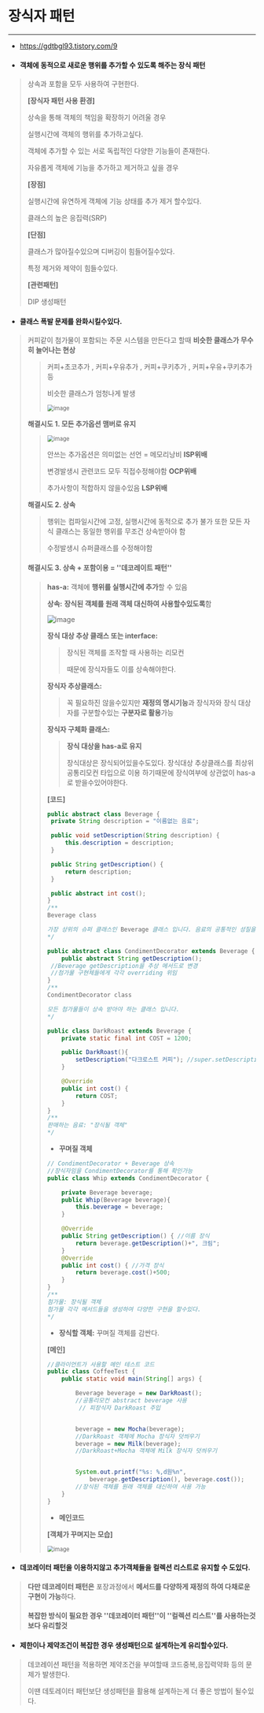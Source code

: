 

# 장식자 패턴

---

+ https://gdtbgl93.tistory.com/9



+ #### 객체에 **동적으로 새로운 행위를 추가**할 수 있도록 해주는 장식 패턴

> 상속과 포함을 모두 사용하여 구현한다.
>
> 
>
> **[장식자 패턴 사용 환경]**
>
> 상속을 통해 객체의 책임을 확장하기 어려울 경우
>
> 실행시간에 객체의 행위를 추가하고싶다.
>
> 객체에 추가할 수 있는 서로 독립적인 다양한 기능들이 존재한다.
>
> 자유롭게 객체에 기능을 추가하고 제거하고 싶을 경우
>
> **[장점]**
>
> 실행시간에 유연하게 객체에 기능 상태를 추가 제거 할수있다.
>
> 클래스의 높은 응집력(SRP)
>
> **[단점]**
>
> 클래스가 많아질수있으며 디버깅이 힘들어질수있다.
>
> 특정 제거와 제약이 힘들수있다.
>
> **[관련패턴]** 
>
> DIP 생성패턴



+ #### 클래스 폭발 문제를 완화시킬수있다.

> 커피같이 첨가물이 포함되는 주문 시스템을 만든다고 할때 **비슷한 클래스가 무수히 늘어나는 현상**
>
> > 커피+초코추가 , 커피+우유추가 , 커피+쿠키추가 , 커피+우유+쿠키추가 등
> >
> > 비슷한 클래스가 엄청나게 발생
> >
> > <img src="https://user-images.githubusercontent.com/68331041/137267773-8adce2d6-6320-445e-9440-de023ac1ff79.png" alt="image" style="zoom: 80%;" />
>
> **해결시도 1. 모든 추가옵션 맴버로 유지**
>
> > <img src="https://user-images.githubusercontent.com/68331041/137267846-a61aec91-8f48-45ac-9e9b-a153d271ad00.png" alt="image" style="zoom:80%;" />
> >
> > 안쓰는 추가옵션은 의미없는 선언 = 메모리낭비 **ISP위배**
> >
> > 변경발생시 관련코드 모두 직접수정해야함 **OCP위배**
> >
> > 추가사항이 적합하지 않을수있음 **LSP위배**
>
> **해결시도 2. 상속**
>
> > 행위는 컴파일시간에 고정, 실행시간에 동적으로 추가 불가 또한 모든 자식 클래스는 동일한 행위를
> > 무조건 상속받아야 함
> >
> > 수정발생시 슈퍼클래스를 수정해야함
>
> #### **해결시도 3.  상속 + 포함이용 = ''데코레이트 패턴''**
>
> > **has-a:** 객체에 **행위를 실행시간에 추가**할 수 있음
> >
> > **상속:**  **장식된 객체를 원래 객체 대신하여 사용할수있도록**함
> >
> > ![image](https://user-images.githubusercontent.com/68331041/137268158-255eca10-1599-4e7d-9713-a6c21be79bd2.png)
> >
> > **장식 대상 추상 클래스 또는 interface:** 
> >
> > > 장식된 객체를 조작할 때 사용하는 리모컨
> > >
> > > 때문에 장식자들도 이를 상속해야한다.
> >
> > **장식자 추상클래스:** 
> >
> > > 꼭 필요하진 않을수있지만 **재정의 명시기능**과 장식자와 장식 대상자를 구분할수있는 **구분자로 활용**가능
> >
> > **장식자 구체화 클래스:**
> >
> > >  **장식 대상을 has-a로 유지**
> > >
> > > 장식대상은 장식되어있을수도있다. 장식대상 추상클래스를 최상위 공통리모컨 타입으로 이용 하기때문에 장식여부에 상관없이 has-a로 받을수있어야한다.
> >
> > 
> >
> > **[코드]**
> >
> > ~~~java
> > public abstract class Beverage {
> >  private String description = "이름없는 음료";
> > 
> >  public void setDescription(String description) {
> >      this.description = description;
> >  }
> > 
> >  public String getDescription() {
> >      return description;
> >  }
> > 
> >  public abstract int cost();
> > }
> > /**
> > Beverage class
> > 
> > 가장 상위의 슈퍼 클래스인 Beverage 클래스 입니다. 음료의 공통적인 성질을 따로 뺀 것으로 카페에서 판매하는 모든 음료 및 첨가물은 이 클래스를 상속 받아야 합니다.
> > */
> > ~~~
> >
> > ~~~java
> > public abstract class CondimentDecorator extends Beverage {
> > 	public abstract String getDescription(); 
> >  //Beverage getDescription을 추상 메서드로 변경
> >  //첨가물 구현체들에게 각각 overriding 위임
> > }
> > /**
> > CondimentDecorator class
> > 
> > 모든 첨가물들이 상속 받아야 하는 클래스 입니다.
> > */
> > ~~~
> >
> > 
> >
> > ~~~java
> > public class DarkRoast extends Beverage {
> > 	private static final int COST = 1200;
> > 
> > 	public DarkRoast(){
> > 		setDescription("다크로스트 커피"); //super.setDescription
> > 	}
> > 
> > 	@Override
> > 	public int cost() {
> > 		return COST;
> > 	}
> > }
> > /**
> > 판매하는 음료: "장식될 객체"
> > */
> > ~~~
> >
> > + **꾸며질 객체**
> >
> > ~~~java
> > // CondimentDecorator + Beverage 상속
> > //장식자임을 CondimentDecorator를 통해 확인가능
> > public class Whip extends CondimentDecorator { 
> > 
> > 	private Beverage beverage;
> > 	public Whip(Beverage beverage){
> > 		this.beverage = beverage;
> > 	}
> > 
> > 	@Override
> > 	public String getDescription() { //이름 장식
> > 		return beverage.getDescription()+", 크림";
> > 	}
> > 	@Override
> > 	public int cost() { //가격 장식
> > 		return beverage.cost()+500;
> > 	}
> > }
> > /**
> > 첨가물: 장식될 객체
> > 첨가물 각각 메서드들을 생성하여 다양한 구현을 할수있다.
> > */
> > ~~~
> >
> > + **장식할 객체:** 꾸며질 객체를 감싼다.
> >
> > 
> >
> > **[메인]**
> >
> > ~~~java
> > //클라이언트가 사용할 메인 테스트 코드
> > public class CoffeeTest {
> > 	public static void main(String[] args) {
> > 
> > 		Beverage beverage = new DarkRoast();
> >  		//공통리모컨 abstract beverage 사용
> >          // 피장식자 DarkRoast 주입
> > 
> > 
> > 		beverage = new Mocha(beverage);
> >         //DarkRoast 객체에 Mocha 장식자 덧씌우기
> > 		beverage = new Milk(beverage);
> >         //DarkRoast+Mocha 객체에 Milk 장식자 덧씌우기
> > 
> > 
> > 		System.out.printf("%s: %,d원%n", 
> > 			beverage.getDescription(), beverage.cost()); 
> >         //장식된 객체를 원래 객체를 대신하여 사용 가능
> > 	}
> > }
> > ~~~
> >
> > + **메인코드**
> >
> > 
> >
> > **[객체가 꾸며지는 모습]**
> >
> > <img src="https://user-images.githubusercontent.com/68331041/137270432-8890edc2-dd43-4c3b-89f9-4e5ace863e2d.png" alt="image" style="zoom: 80%;" />
> >
> > 



+ #### 데코레이터 패턴을 이용하지않고 **추가객체들을 컬렉션 리스트로 유지**할 수 도있다.

> **다만 데코레이터 패턴은** 포장과정에서 **메서드를 다양하게 재정의 하여 다채로운 구현이 가능**하다.
>
> #### **복잡한 방식이 필요한 경우 ''데코레이터 패턴''이 ''컬렉션 리스트''를 사용하는것보다 유리할것**



+ #### 제한이나 제약조건이 복잡한 경우 생성패턴으로 설계하는게 유리할수있다.

> 데코레이션 패턴을 적용하면 제약조건을 부여할때 코드중복,응집력약화 등의 문제가 발생한다.
>
> 이땐 데토레이터 패턴보단 생성패턴을 활용해 설계하는게 더 좋은 방법이 될수있다.
